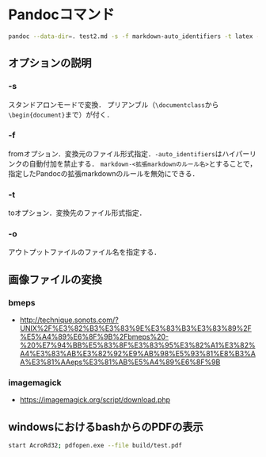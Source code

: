 # Pandocコマンド

```sh
pandoc --data-dir=. test2.md -s -f markdown-auto_identifiers -t latex -o test.tex
```

## オプションの説明

### -s

スタンドアロンモードで変換．
プリアンブル（`\documentclass`から`\begin{document}`まで）が付く．

### -f

fromオプション．変換元のファイル形式指定．`-auto_identifiers`はハイパーリンクの自動付加を禁止する．
`markdown-<拡張markdownのルール名>`とすることで，指定したPandocの拡張markdownのルールを無効にできる．

### -t

toオプション．変換先のファイル形式指定．

### -o

アウトプットファイルのファイル名を指定する．

## 画像ファイルの変換

### bmeps

- http://technique.sonots.com/?UNIX%2F%E3%82%B3%E3%83%9E%E3%83%B3%E3%83%89%2F%E5%A4%89%E6%8F%9B%2Fbmeps%20-%20%E7%94%BB%E5%83%8F%E3%83%95%E3%82%A1%E3%82%A4%E3%83%AB%E3%82%92%E9%AB%98%E5%93%81%E8%B3%AA%E3%81%AAeps%E3%81%AB%E5%A4%89%E6%8F%9B

### imagemagick

- https://imagemagick.org/script/download.php

## windowsにおけるbashからのPDFの表示

```sh
start AcroRd32; pdfopen.exe --file build/test.pdf
```

